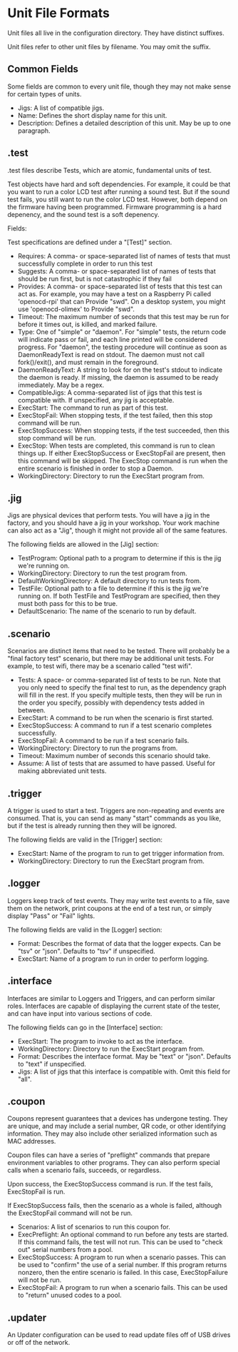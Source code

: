 
Unit File Formats
=================

Unit files all live in the configuration directory.  They have distinct suffixes.

Unit files refer to other unit files by filename.  You may omit the suffix.

Common Fields
-------------

Some fields are common to every unit file, though they may not make sense for certain types of units.

* Jigs: A list of compatible jigs.
* Name: Defines the short display name for this unit.
* Description: Defines a detailed description of this unit.  May be up to one paragraph.

.test
-----

.test files describe Tests, which are atomic, fundamental units of test.

Test objects have hard and soft dependencies.  For example, it could be that you want to run a color LCD test after running a sound test.  But if the sound test fails, you still want to run the color LCD test.  However, both depend on the firmware having been programmed.  Firmware programming is a hard depenency, and the sound test is a soft depenency.

Fields:

Test specifications are defined under a "[Test]" section.
* Requires: A comma- or space-separated list of names of tests that must successfully complete in order to run this test
* Suggests: A comma- or space-separated list of names of tests that should be run first, but is not catastrophic if they fail
* Provides: A comma- or space-separated list of tests that this test can act as.  For example, you may have a test on a Raspberry Pi called 'openocd-rpi' that can Provide "swd".  On a desktop system, you might use 'openocd-olimex' to Provide "swd".
* Timeout: The maximum number of seconds that this test may be run for before it times out, is killed, and marked failure.
* Type: One of "simple" or "daemon".  For "simple" tests, the return code will indicate pass or fail, and each line printed will be considered progress.  For "daemon", the testing procedure will continue as soon as DaemonReadyText is read on stdout.  The daemon must not call fork()/exit(), and must remain in the foreground.
* DaemonReadyText: A string to look for on the test's stdout to indicate the daemon is ready.  If missing, the daemon is assumed to be ready immediately.  May be a regex.
* CompatibleJigs: A comma-separated list of jigs that this test is compatible with.  If unspecified, any jig is acceptable.
* ExecStart: The command to run as part of this test.
* ExecStopFail: When stopping tests, if the test failed, then this stop command will be run.
* ExecStopSuccess: When stopping tests, if the test succeeded, then this stop command will be run.
* ExecStop: When tests are completed, this command is run to clean things up.  If either ExecStopSuccess or ExecStopFail are present, then this command will be skipped.  The ExecStop command is run when the entire scenario is finished in order to stop a Daemon.
* WorkingDirectory: Directory to run the ExecStart program from.

.jig
----

Jigs are physical devices that perform tests.  You will have a jig in the factory, and you should have a jig in your workshop.  Your work machine can also act as a "Jig", though it might not provide all of the same features.

The following fields are allowed in the [Jig] section:
* TestProgram: Optional path to a program to determine if this is the jig we're running on.
* WorkingDirectory: Directory to run the test program from.
* DefaultWorkingDirectory: A default directory to run tests from.
* TestFile: Optional path to a file to determine if this is the jig we're running on.  If both TestFile and TestProgram are specified, then they must both pass for this to be true.
* DefaultScenario: The name of the scenario to run by default.


.scenario
---------

Scenarios are distinct items that need to be tested.  There will probably be a "final factory test" scenario, but there may be additional unit tests.  For example, to test wifi, there may be a scenario called "test wifi".

* Tests: A space- or comma-separated list of tests to be run.  Note that you only need to specify the final test to run, as the dependency graph will fill in the rest.  If you specify multiple tests, then they will be run in the order you specify, possibly with dependency tests added in between.
* ExecStart: A command to be run when the scenario is first started.
* ExecStopSuccess: A command to run if a test scenario completes successfully.
* ExecStopFail: A command to be run if a test scenario fails.
* WorkingDirectory: Directory to run the programs from.
* Timeout: Maximum number of seconds this scenario should take.
* Assume: A list of tests that are assumed to have passed.  Useful for making abbreviated unit tests.


.trigger
--------

A trigger is used to start a test.  Triggers are non-repeating and events are consumed.  That is, you can send as many "start" commands as you like, but if the test is already running then they will be ignored.

The following fields are valid in the [Trigger] section:
* ExecStart: Name of the program to run to get trigger information from.
* WorkingDirectory: Directory to run the ExecStart program from.


.logger
-------

Loggers keep track of test events.  They may write test events to a file, save them on the network, print coupons at the end of a test run, or simply display "Pass" or "Fail" lights.

The following fields are valid in the [Logger] section:
* Format: Describes the format of data that the logger expects.  Can be "tsv" or "json".  Defaults to "tsv" if unspecified.
* ExecStart: Name of a program to run in order to perform logging.


.interface
----------

Interfaces are similar to Loggers and Triggers, and can perform similar roles.  Interfaces are capable of displaying the current state of the tester, and can have input into various sections of code.

The following fields can go in the [Interface] section:
* ExecStart: The program to invoke to act as the interface.
* WorkingDirectory: Directory to run the ExecStart program from.
* Format: Describes the interface format.  May be "text" or "json".  Defaults to "text" if unspecified.
* Jigs: A list of jigs that this interface is compatible with.  Omit this field for "all".

.coupon
-------

Coupons represent guarantees that a devices has undergone testing.  They are unique, and may include a serial number, QR code, or other identifying information.  They may also include other serialized information such as MAC addresses.

Coupon files can have a series of "preflight" commands that prepare environment variables to other programs.  They can also perform special calls when a scenario fails, succeeds, or regardless.

Upon success, the ExecStopSuccess command is run.  If the test fails, ExecStopFail is run.

If ExecStopSuccess fails, then the scenario as a whole is failed, although the ExecStopFail command will not be run.

* Scenarios: A list of scenarios to run this coupon for.
* ExecPreflight: An optional command to run before any tests are started.  If this command fails, the test will not run.  This can be used to "check out" serial numbers from a pool.
* ExecStopSuccess: A program to run when a scenario passes.  This can be used to "confirm" the use of a serial number.  If this program returns nonzero, then the entire scenario is failed.  In this case, ExecStopFailure will not be run.
* ExecStopFail: A program to run when a scenario fails.  This can be used to "return" unused codes to a pool.


.updater
--------

An Updater configuration can be used to read update files off of USB drives or off of the network.
